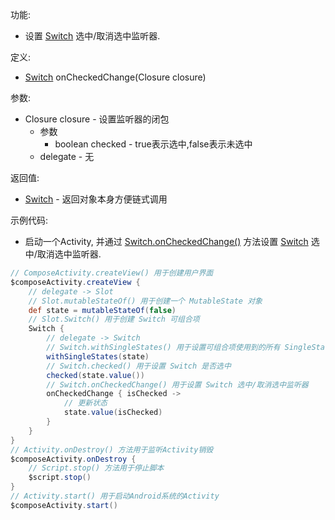 功能:

+ 设置 [Switch](/API/UI/Compose/Widget/Switch/README.md) 选中/取消选中监听器.

定义:

+ [Switch](/API/UI/Compose/Widget/Switch/README.md) onCheckedChange(Closure closure)

参数:

+ Closure closure - 设置监听器的闭包
    + 参数
        + boolean checked - true表示选中,false表示未选中
    + delegate - 无

返回值:

+ [Switch](/API/UI/Compose/Widget/Switch/README.md) - 返回对象本身方便链式调用

示例代码:

+ 启动一个Activity, 并通过 [Switch.onCheckedChange()](/API/UI/Compose/Widget/Switch/README.md?id=onCheckedChange)
  方法设置 [Switch](/API/UI/Compose/Widget/Switch/README.md) 选中/取消选中监听器.

```groovy
// ComposeActivity.createView() 用于创建用户界面
$composeActivity.createView {
    // delegate -> Slot
    // Slot.mutableStateOf() 用于创建一个 MutableState 对象
    def state = mutableStateOf(false)
    // Slot.Switch() 用于创建 Switch 可组合项
    Switch {
        // delegate -> Switch
        // Switch.withSingleStates() 用于设置可组合项使用到的所有 SingleState
        withSingleStates(state)
        // Switch.checked() 用于设置 Switch 是否选中
        checked(state.value())
        // Switch.onCheckedChange() 用于设置 Switch 选中/取消选中监听器
        onCheckedChange { isChecked ->
            // 更新状态
            state.value(isChecked)
        }
    }
}
// Activity.onDestroy() 方法用于监听Activity销毁
$composeActivity.onDestroy {
    // Script.stop() 方法用于停止脚本
    $script.stop()
}
// Activity.start() 用于启动Android系统的Activity
$composeActivity.start()
```